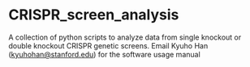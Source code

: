 # CRISPR_screen_analysis
A collection of python scripts to analyze data from single knockout or double knockout CRISPR genetic screens. Email Kyuho Han (kyuhohan@stanford.edu) for the software usage manual
